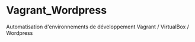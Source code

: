 # Vagrant_Wordpress
Automatisation d'environnements de développement Vagrant / VirtualBox / Wordpress
